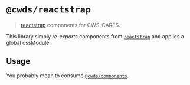 # `@cwds/reactstrap`

> [reactstrap](https://github.com/reactstrap/reactstrap) components for CWS-CARES.

This library simply _re-exports_ components from [`reactstrap`](https://github.com/reactstrap/reactstrap) and applies a global cssModule.

## Usage

You probably mean to consume [`@cwds/components`](https://www.npmjs.com/package/@cwds/components).
